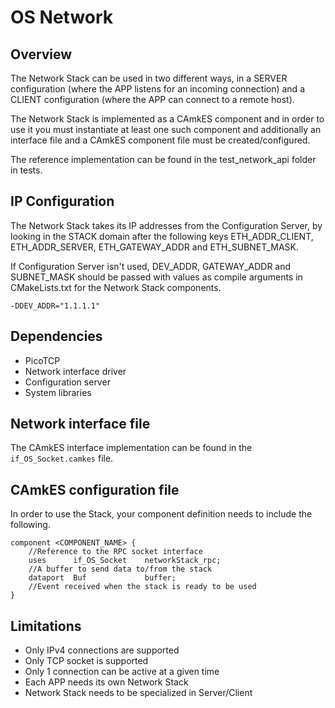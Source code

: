 # OS Network

## Overview

The Network Stack can be used in two different ways, in a SERVER configuration
(where the APP listens for an incoming connection) and a CLIENT configuration
(where the APP can connect to a remote host).

The Network Stack is implemented as a CAmkES component and in order to use it
you must instantiate at least one such component and additionally an interface
file and a CAmkES component file must be created/configured.

The reference implementation can be found in the test_network_api folder in
tests.

## IP Configuration

The Network Stack takes its IP addresses from the Configuration Server, by
looking in the STACK domain after the following keys ETH_ADDR_CLIENT,
ETH_ADDR_SERVER, ETH_GATEWAY_ADDR and ETH_SUBNET_MASK.

If Configuration Server isn't used, DEV_ADDR, GATEWAY_ADDR and SUBNET_MASK
should be passed with values as compile arguments in CMakeLists.txt for the
Network Stack components.

    -DDEV_ADDR="1.1.1.1"

## Dependencies

- PicoTCP
- Network interface driver
- Configuration server
- System libraries

## Network interface file

The CAmkES interface implementation can be found in the `if_OS_Socket.camkes`
 file.

## CAmkES configuration file

In order to use the Stack, your component definition needs to include the
 following.

    component <COMPONENT_NAME> {
        //Reference to the RPC socket interface
        uses      if_OS_Socket    networkStack_rpc;
        //A buffer to send data to/from the stack
        dataport  Buf             buffer;
        //Event received when the stack is ready to be used
    }

## Limitations
- Only IPv4 connections are supported
- Only TCP socket is supported
- Only 1 connection can be active at a given time
- Each APP needs its own Network Stack
- Network Stack needs to be specialized in Server/Client
